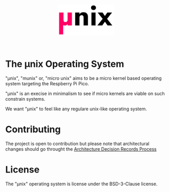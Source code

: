 <p align="center">
<img height="96" src="doc/brand.png"/>
</p>

</br>

# The **µnix** Operating System

"µnix", "munix" or, "micro unix" aims to be a micro kernel based operating system targeting the Respberry Pi Pico.

"µnix" is an execise in minimalism to see if micro kernels are viable on such constrain systems.

We want "µnix" to feel like any regulare unix-like operating system.

# Contributing

The project is open to contribution but please note that architectural changes should go throught the [Architecture Decision Records Process](adr/ADR00-record-architecture-decisions.md)

# License

The "µnix" operating system is license under the BSD-3-Clause license.

